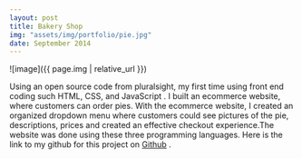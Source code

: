 ```yaml
---
layout: post
title: Bakery Shop
img: "assets/img/portfolio/pie.jpg"
date: September 2014
---
```


![image]({{ page.img | relative_url }})

Using an open source code from pluralsight, my first time using front end coding such HTML, CSS, and JavaScript . I built an ecommerce website, where customers can order pies. With the ecommerce website, I created an organized dropdown menu where customers could see pictures of the pie, descriptions, prices and created an effective checkout experience.The website was done using these three programming languages. Here is the link to my github for this project on <a href="https://github.com/Luckyaden">Github</a> .

